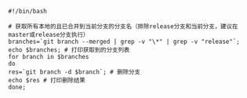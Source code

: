 <!--
 * @Author: chengchunlin chengchunlin@eastmoney.com
 * @Date: 2024-05-21 15:56:42
 * @LastEditors: chengchunlin chengchunlin@eastmoney.com
 * @LastEditTime: 2024-05-21 15:58:07
 * @FilePath: /个人项目/src/views/git/docs/删除本地冗余分支脚本.md
 * @Description: write something
 * 
 * Copyright (c) 2024 by 天天基金/程春霖, All Rights Reserved. 
-->
```shell
#!/bin/bash

# 获取所有本地的且已合并到当前分支的分支名（排除release分支和当前分支，建议在master或release分支执行）
branches=`git branch --merged | grep -v "\*" | grep -v "release"`;
echo $branches; # 打印获取到的分支列表
for branch in $branches
do
res=`git branch -d $branch`; # 删除分支
echo $res # 打印删除结果
done;
```
